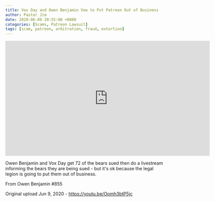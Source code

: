 ```yaml
---
title: Vox Day and Owen Benjamin Vow to Put Patreon Out of Business
author: Pastor Jim
date: 2020-06-09 20:55:00 +0800
categories: [Scams, Patreon Lawsuit]
tags: [scam, patreon, arbitration, fraud, extortion]
---
```


<iframe width="640" height="360" scrolling="no" frameborder="0" style="border: none;" src="https://www.bitchute.com/embed/3wYEPvBSuJ8q/"></iframe>

Owen Benjamin and Vox Day get 72 of the bears sued then do a livestream informing the bears they are being sued - but it's ok because the legal legion is going to put them out of business.

From Owen Benjamin #855



Original upload Jun 9, 2020 - https://youtu.be/Oomh3btP5jc